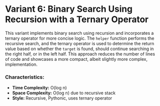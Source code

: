 # Variant 6: Binary Search Using Recursion with a Ternary Operator

This variant implements binary search using recursion and incorporates a ternary operator for more concise logic. The `helper` function performs the recursive search, and the ternary operator is used to determine the return value based on whether the `target` is found, should continue searching in the right half, or in the left half. This approach reduces the number of lines of code and showcases a more compact, albeit slightly more complex, implementation.

### Characteristics:
- **Time Complexity:** O(log n)
- **Space Complexity:** O(log n) due to recursive stack
- **Style:** Recursive, Pythonic, uses ternary operator
